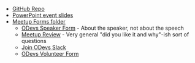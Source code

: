 - [GitHub Repo](https://github.com/OrlandoDevs/orlando-developers)
- [PowerPoint event slides](https://drive.google.com/drive/folders/1sgSKhyotxzvBFIRLIEIqS57i3u9sneZT?usp=sharing)
- [Meetup Forms folder](https://drive.google.com/drive/folders/1Ac4UdxOGa-2KoqHzKm9EsLO3_SsbP8WV)
  - [ODevs Speaker Form](https://docs.google.com/forms/d/1svC9OsugW96qzjNaRsHplWYcGCmMm5HSNoc8Ymxj22U/edit) - About the speaker, not about the speech
  - [Meetup Review](https://docs.google.com/forms/d/10oc6gtSLSweyXsQ9weGdPkDTcz3RzuhibKF7gVNmN3A/edit) - Very general "did you like it and why"-ish sort of questions
  - [Join ODevs Slack](https://docs.google.com/forms/d/1sEs1Vo57XaaLcO7_jPluQZHB77J8XGi9VEvHG-ETI48/edit)
  - [ODevs Volunteer Form](https://docs.google.com/forms/d/1bKW8L_Sw8k8n8vLBJG_Y6-VtDkDp-wDXdr2ywh8LE9k/edit)
